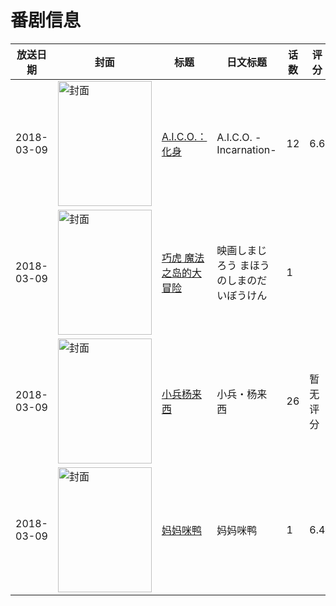 # 番剧信息

|放送日期|封面|标题|日文标题|话数|评分|评分人数|
|---|---|---|---|---|---|---|
|2018-03-09|<img src="//lain.bgm.tv/pic/cover/c/fb/94/221292_ehuqv.jpg" alt="封面" style="width:150px;height:200px;object-fit:cover;">|[A.I.C.O.：化身](https://bangumi.tv/subject/221292)|A.I.C.O. -Incarnation-|12|6.6|1689人评分|
|2018-03-09|<img src="//lain.bgm.tv/pic/cover/c/49/5e/229040_t8ZEK.jpg" alt="封面" style="width:150px;height:200px;object-fit:cover;">|[巧虎 魔法之岛的大冒险](https://bangumi.tv/subject/229040)|映画しまじろう まほうのしまのだいぼうけん|1|||
|2018-03-09|<img src="//lain.bgm.tv/pic/cover/c/bc/4b/239961_25hek.jpg" alt="封面" style="width:150px;height:200px;object-fit:cover;">|[小兵杨来西](https://bangumi.tv/subject/239961)|小兵・杨来西|26|暂无评分|少于10人评分|
|2018-03-09|<img src="//lain.bgm.tv/pic/cover/c/9d/d5/266269_t3XBg.jpg" alt="封面" style="width:150px;height:200px;object-fit:cover;">|[妈妈咪鸭](https://bangumi.tv/subject/266269)|妈妈咪鸭|1|6.4|22人评分|
